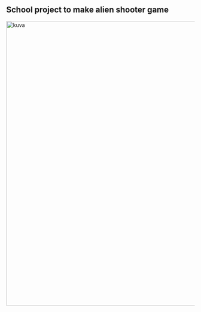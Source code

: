 ## School project to make alien shooter game
<img width="762" alt="kuva" src="https://user-images.githubusercontent.com/76125307/205295416-8a9c9235-220d-4e97-9837-3fdf3f423273.png">
